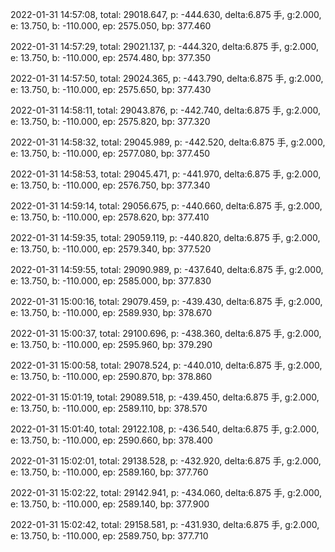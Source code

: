 2022-01-31 14:57:08, total: 29018.647, p: -444.630, delta:6.875 手, g:2.000, e: 13.750, b: -110.000, ep: 2575.050, bp: 377.460

2022-01-31 14:57:29, total: 29021.137, p: -444.320, delta:6.875 手, g:2.000, e: 13.750, b: -110.000, ep: 2574.480, bp: 377.350

2022-01-31 14:57:50, total: 29024.365, p: -443.790, delta:6.875 手, g:2.000, e: 13.750, b: -110.000, ep: 2575.650, bp: 377.430

2022-01-31 14:58:11, total: 29043.876, p: -442.740, delta:6.875 手, g:2.000, e: 13.750, b: -110.000, ep: 2575.820, bp: 377.320

2022-01-31 14:58:32, total: 29045.989, p: -442.520, delta:6.875 手, g:2.000, e: 13.750, b: -110.000, ep: 2577.080, bp: 377.450

2022-01-31 14:58:53, total: 29045.471, p: -441.970, delta:6.875 手, g:2.000, e: 13.750, b: -110.000, ep: 2576.750, bp: 377.340

2022-01-31 14:59:14, total: 29056.675, p: -440.660, delta:6.875 手, g:2.000, e: 13.750, b: -110.000, ep: 2578.620, bp: 377.410

2022-01-31 14:59:35, total: 29059.119, p: -440.820, delta:6.875 手, g:2.000, e: 13.750, b: -110.000, ep: 2579.340, bp: 377.520

2022-01-31 14:59:55, total: 29090.989, p: -437.640, delta:6.875 手, g:2.000, e: 13.750, b: -110.000, ep: 2585.000, bp: 377.830

2022-01-31 15:00:16, total: 29079.459, p: -439.430, delta:6.875 手, g:2.000, e: 13.750, b: -110.000, ep: 2589.930, bp: 378.670

2022-01-31 15:00:37, total: 29100.696, p: -438.360, delta:6.875 手, g:2.000, e: 13.750, b: -110.000, ep: 2595.960, bp: 379.290

2022-01-31 15:00:58, total: 29078.524, p: -440.010, delta:6.875 手, g:2.000, e: 13.750, b: -110.000, ep: 2590.870, bp: 378.860

2022-01-31 15:01:19, total: 29089.518, p: -439.450, delta:6.875 手, g:2.000, e: 13.750, b: -110.000, ep: 2589.110, bp: 378.570

2022-01-31 15:01:40, total: 29122.108, p: -436.540, delta:6.875 手, g:2.000, e: 13.750, b: -110.000, ep: 2590.660, bp: 378.400

2022-01-31 15:02:01, total: 29138.528, p: -432.920, delta:6.875 手, g:2.000, e: 13.750, b: -110.000, ep: 2589.160, bp: 377.760

2022-01-31 15:02:22, total: 29142.941, p: -434.060, delta:6.875 手, g:2.000, e: 13.750, b: -110.000, ep: 2589.140, bp: 377.900

2022-01-31 15:02:42, total: 29158.581, p: -431.930, delta:6.875 手, g:2.000, e: 13.750, b: -110.000, ep: 2589.750, bp: 377.710
